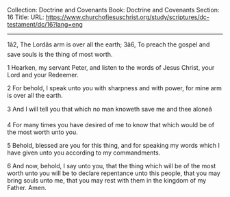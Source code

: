 Collection: Doctrine and Covenants
Book: Doctrine and Covenants
Section: 16
Title: 
URL: https://www.churchofjesuschrist.org/study/scriptures/dc-testament/dc/16?lang=eng

---

1â2, The Lordâs arm is over all the earth; 3â6, To preach the gospel and save souls is the thing of most worth.

1 Hearken, my servant Peter, and listen to the words of Jesus Christ, your Lord and your Redeemer.

2 For behold, I speak unto you with sharpness and with power, for mine arm is over all the earth.

3 And I will tell you that which no man knoweth save me and thee aloneâ

4 For many times you have desired of me to know that which would be of the most worth unto you.

5 Behold, blessed are you for this thing, and for speaking my words which I have given unto you according to my commandments.

6 And now, behold, I say unto you, that the thing which will be of the most worth unto you will be to declare repentance unto this people, that you may bring souls unto me, that you may rest with them in the kingdom of my Father. Amen.
